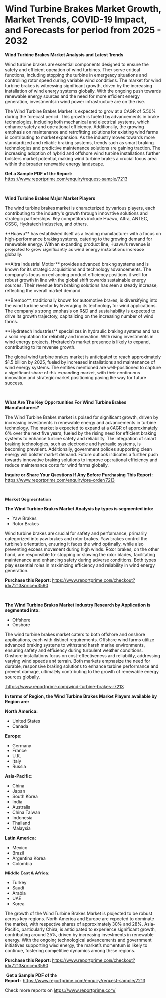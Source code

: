 <p><h1>Wind Turbine Brakes Market Growth, Market Trends, COVID-19 Impact, and Forecasts for period from 2025 - 2032</h1></p><p><strong>Wind Turbine Brakes Market Analysis and Latest Trends</strong></p>
<p><p>Wind turbine brakes are essential components designed to ensure the safety and efficient operation of wind turbines. They serve critical functions, including stopping the turbine in emergency situations and controlling rotor speed during variable wind conditions. The market for wind turbine brakes is witnessing significant growth, driven by the increasing installation of wind energy systems globally. With the ongoing push towards renewable energy sources and the need for more efficient energy generation, investments in wind power infrastructure are on the rise.</p><p>The Wind Turbine Brakes Market is expected to grow at a CAGR of 5.50% during the forecast period. This growth is fueled by advancements in brake technologies, including both mechanical and electrical systems, which enhance safety and operational efficiency. Additionally, the growing emphasis on maintenance and retrofitting solutions for existing wind farms is contributing to market expansion. As the industry moves towards more standardized and reliable braking systems, trends such as smart braking technologies and predictive maintenance solutions are gaining traction. The increasing adoption of hybrid and offshore wind turbine installations further bolsters market potential, making wind turbine brakes a crucial focus area within the broader renewable energy landscape.</p></p>
<p><strong>Get a Sample PDF of the Report:&nbsp;</strong> <a href="https://www.reportprime.com/enquiry/request-sample/7213?utm_campaign=2292&utm_medium=2&utm_source=Github&utm_content=ia&utm_term=19032025&utm_id=wind-turbine-brakes">https://www.reportprime.com/enquiry/request-sample/7213</a></p>
<p>&nbsp;</p>
<p><strong>Wind Turbine Brakes Major Market Players</strong></p>
<p><p>The wind turbine brakes market is characterized by various players, each contributing to the industry's growth through innovative solutions and strategic partnerships. Key competitors include Huawu, Altra, ANTEC, CSSC, Hydratech Industries, and others.</p><p>**Huawu** has established itself as a leading manufacturer with a focus on high-performance braking systems, catering to the growing demand for renewable energy. With an expanding product line, Huawu’s revenue is projected to grow significantly as wind energy installations increase globally.</p><p>**Altra Industrial Motion** provides advanced braking systems and is known for its strategic acquisitions and technology advancements. The company's focus on enhancing product efficiency positions it well for robust growth in line with the global shift towards sustainable energy sources. Their revenue from braking solutions has seen a steady increase, reflecting the overall market demand.</p><p>**Brembo**, traditionally known for automotive brakes, is diversifying into the wind turbine sector by leveraging its technology for wind applications. The company's strong emphasis on R&D and sustainability is expected to drive its growth trajectory, capitalizing on the increasing number of wind farms.</p><p>**Hydratech Industries** specializes in hydraulic braking systems and has a solid reputation for reliability and innovation. With rising investments in wind energy projects, Hydratech’s market presence is likely to expand, contributing to its revenue growth.</p><p>The global wind turbine brakes market is anticipated to reach approximately $1.5 billion by 2025, fueled by increased installations and maintenance of wind energy systems. The entities mentioned are well-positioned to capture a significant share of this expanding market, with their continuous innovation and strategic market positioning paving the way for future success.</p></p>
<p>&nbsp;</p>
<p><strong>What Are The Key Opportunities For Wind Turbine Brakes Manufacturers?</strong></p>
<p><p>The Wind Turbine Brakes market is poised for significant growth, driven by increasing investments in renewable energy and advancements in turbine technology. The market is expected to expand at a CAGR of approximately 6% over the next five years, fueled by the rising need for efficient braking systems to enhance turbine safety and reliability. The integration of smart braking technologies, such as electronic and hydraulic systems, is becoming prevalent. Additionally, government policies supporting clean energy will bolster market demand. Future outlook indicates a further push towards innovative braking solutions to improve operational efficiency and reduce maintenance costs for wind farms globally.</p></p>
<p><strong>Inquire or Share Your Questions If Any Before Purchasing This Report:</strong> <a href="https://www.reportprime.com/enquiry/pre-order/7213?utm_campaign=2292&utm_medium=2&utm_source=Github&utm_content=ia&utm_term=19032025&utm_id=wind-turbine-brakes">https://www.reportprime.com/enquiry/pre-order/7213</a></p>
<p>&nbsp;</p>
<p><strong>Market Segmentation</strong></p>
<p><strong>The Wind Turbine Brakes Market Analysis by types is segmented into:</strong></p>
<p><ul><li>Yaw Brakes</li><li>Rotor Brakes</li></ul></p>
<p><p>Wind turbine brakes are crucial for safety and performance, primarily categorized into yaw brakes and rotor brakes. Yaw brakes control the turbine’s orientation, ensuring it faces the wind optimally, while also preventing excess movement during high winds. Rotor brakes, on the other hand, are responsible for stopping or slowing the rotor blades, facilitating maintenance and enhancing safety during adverse conditions. Both types play essential roles in maximizing efficiency and reliability in wind energy generation.</p></p>
<p><strong>Purchase this Report:&nbsp;</strong><a href="https://www.reportprime.com/checkout?id=7213&price=3590&utm_campaign=2292&utm_medium=2&utm_source=Github&utm_content=ia&utm_term=19032025&utm_id=wind-turbine-brakes">https://www.reportprime.com/checkout?id=7213&price=3590</a></p>
<p>&nbsp;</p>
<p><strong>The Wind Turbine Brakes Market Industry Research by Application is segmented into:</strong></p>
<p><ul><li>Offshore</li><li>Onshore</li></ul></p>
<p><p>The wind turbine brakes market caters to both offshore and onshore applications, each with distinct requirements. Offshore wind farms utilize advanced braking systems to withstand harsh marine environments, ensuring safety and efficiency during turbulent weather conditions. Onshore installations focus on cost-effectiveness and reliability, addressing varying wind speeds and terrain. Both markets emphasize the need for durable, responsive braking solutions to enhance turbine performance and prevent damage, ultimately contributing to the growth of renewable energy sources globally.</p></p>
<p><a href="https://www.reportprime.com/wind-turbine-brakes-r7213?utm_campaign=2292&utm_medium=2&utm_source=Github&utm_content=ia&utm_term=19032025&utm_id=wind-turbine-brakes">&nbsp;https://www.reportprime.com/wind-turbine-brakes-r7213</a></p>
<p><strong>In terms of Region, the Wind Turbine Brakes Market Players available by Region are:</strong></p>
<p>
    <p> <strong> North America: </strong>
        <ul>
            <li>United States</li>
            <li>Canada</li>
        </ul>
        </p> 
    <p> <strong> Europe: </strong>
        <ul>
            <li>Germany</li>
            <li>France</li>
            <li>U.K.</li>
            <li>Italy</li>
            <li>Russia</li>
        </ul>
        </p> 
    <p> <strong> Asia-Pacific: </strong>
        <ul>
            <li>China</li>
            <li>Japan</li>
            <li>South Korea</li>
            <li>India</li>
            <li>Australia</li>
            <li>China Taiwan</li>
            <li>Indonesia</li>
            <li>Thailand</li>
            <li>Malaysia</li>
        </ul>
        </p> 
    <p> <strong> Latin America: </strong>
        <ul>
            <li>Mexico</li>
            <li>Brazil</li>
            <li>Argentina Korea</li>
            <li>Colombia</li>
        </ul>
        </p> 
    <p> <strong> Middle East & Africa: </strong>
        <ul>
            <li>Turkey</li>
            <li>Saudi</li>
            <li>Arabia</li>
            <li>UAE</li>
            <li>Korea</li>
        </ul>
    </p>
    </p>
<p><p>The growth of the Wind Turbine Brakes Market is projected to be robust across key regions. North America and Europe are expected to dominate the market, with respective shares of approximately 30% and 28%. Asia-Pacific, particularly China, is anticipated to experience significant growth, contributing around 25%, driven by increasing investments in renewable energy. With the ongoing technological advancements and government initiatives supporting wind energy, the market’s momentum is likely to continue, fostering competitive dynamics among these regions.</p></p>
<p><strong>Purchase this Report: </strong><a href="https://www.reportprime.com/checkout?id=7213&price=3590&utm_campaign=2292&utm_medium=2&utm_source=Github&utm_content=ia&utm_term=19032025&utm_id=wind-turbine-brakes">https://www.reportprime.com/checkout?id=7213&price=3590</a></p>
<p>&nbsp;<strong>Get a Sample PDF of the Report:&nbsp;&nbsp;</strong><a href="https://www.reportprime.com/enquiry/request-sample/7213?utm_campaign=2292&utm_medium=2&utm_source=Github&utm_content=ia&utm_term=19032025&utm_id=wind-turbine-brakes">https://www.reportprime.com/enquiry/request-sample/7213</a></p>
<p><strong></strong></p>
<p>Check more reports on <a href="https://www.reportprime.com/?utm_campaign=2292&utm_medium=2&utm_source=Github&utm_content=ia&utm_term=19032025&utm_id=wind-turbine-brakes">https://www.reportprime.com/</a></p>